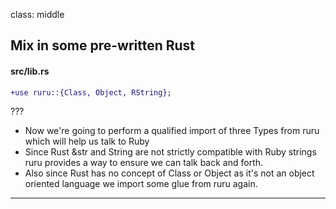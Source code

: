 class: middle
## Mix in some pre-written Rust
#### src/lib.rs

```diff
+use ruru::{Class, Object, RString};
```

???

- Now we're going to perform a qualified import of three Types from ruru which
  will help us talk to Ruby
- Since Rust &str and String are not strictly compatible with Ruby strings ruru
  provides a way to ensure we can talk back and forth.
- Also since Rust has no concept of Class or Object as it's not an object
  oriented language we import some glue from ruru again.
---
